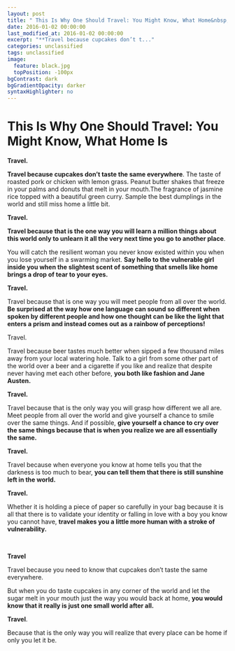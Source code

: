 ```yaml
---
layout: post
title: " This Is Why One Should Travel: You Might Know, What Home&nbsp;Is"
date: 2016-01-02 00:00:00
last_modified_at: 2016-01-02 00:00:00
excerpt: "**Travel because cupcakes don’t t..." 
categories: unclassified
tags: unclassified
image: 
  feature: black.jpg
  topPosition: -100px
bgContrast: dark
bgGradientOpacity: darker
syntaxHighlighter: no
---
```

# This Is Why One Should Travel: You Might Know, What Home&nbsp;Is

				

			



						


		


			



		


**Travel.**


**Travel because cupcakes don’t taste the same everywhere**. The taste of roasted pork or chicken with lemon grass. Peanut butter shakes that freeze in your palms and donuts that melt in your mouth.The fragrance of jasmine rice topped with a beautiful green curry. Sample the best dumplings in the world and still miss home a little bit.

**Travel.**






**Travel because that is the one way you will learn a million things about this world only to unlearn it all the very next time you go to another place**.





You will catch the resilient woman you never know existed within you when you lose yourself in a swarming market. **Say hello to the vulnerable girl inside you when the slightest scent of something that smells like home brings a drop of tear to your eyes.**

















**Travel.**

Travel because that is one way you will meet people from all over the world. **Be surprised at the way how one language can sound so different when spoken by different people and how one thought can be like the light that enters a prism and instead comes out as a rainbow of perceptions!**

Travel.

Travel because beer tastes much better when sipped a few thousand miles away from your local watering hole. Talk to a girl from some other part of the world over a beer and a cigarette if you like and realize that despite never having met each other before, **you both like fashion and Jane Austen.**

**Travel.**

Travel because that is the only way you will grasp how different we all are. Meet people from all over the world and give yourself a chance to smile over the same things. And if possible, **give yourself a chance to cry over the same things because that is when you realize we are all essentially the same.**


**Travel.**

Travel because when everyone you know at home tells you that the darkness is too much to bear, **you can tell them that there is still sunshine left in the world.**

**Travel.**

Whether it is holding a piece of paper so carefully in your bag because it is all that there is to validate your identity or falling in love with a boy you know you cannot have, **travel makes you a little more human with a stroke of vulnerability.**


&nbsp;

**Travel**

Travel because you need to know that cupcakes don’t taste the same everywhere.

But when you do taste cupcakes in any corner of the world and let the sugar melt in your mouth just the way you would back at home, **you would know that it really is just one small world after all.**

**Travel**.

Because that is the only way you will realize that every place can be home if only you let it be.

&nbsp;


					

			

				
